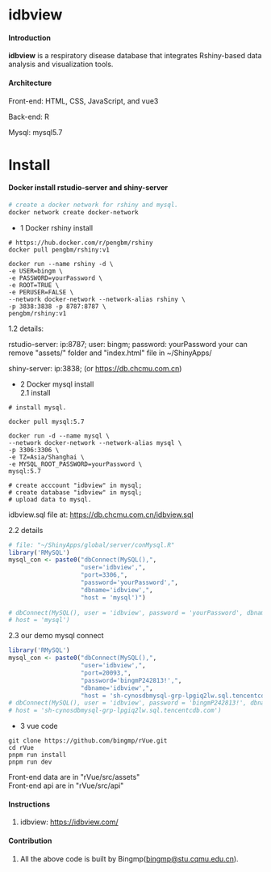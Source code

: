 # idbview

#### Introduction

**idbview** is a respiratory disease database that integrates Rshiny-based data analysis and visualization tools.  

#### Architecture

Front-end: HTML, CSS, JavaScript, and vue3  

Back-end: R  

Mysql: mysql5.7  

# Install

#### Docker install rstudio-server and shiny-server

```sh
# create a docker network for rshiny and mysql.
docker network create docker-network
```
- 1 Docker rshiny install

``` shell
# https://hub.docker.com/r/pengbm/rshiny
docker pull pengbm/rshiny:v1

docker run --name rshiny -d \
-e USER=bingm \
-e PASSWORD=yourPassword \
-e ROOT=TRUE \
-e PERUSER=FALSE \
--network docker-network --network-alias rshiny \
-p 3838:3838 -p 8787:8787 \
pengbm/rshiny:v1
```
1.2 details:  

rstudio-server: ip:8787;  user: bingm;  password: yourPassword
your can remove "assets/" folder and "index.html" file in ~/ShinyApps/

shiny-server: ip:3838; (or https://db.chcmu.com.cn)  


- 2 Docker mysql install  
2.1 install  
``` shell
# install mysql.

docker pull mysql:5.7

docker run -d --name mysql \
--network docker-network --network-alias mysql \
-p 3306:3306 \
-e TZ=Asia/Shanghai \
-e MYSQL_ROOT_PASSWORD=yourPassword \
mysql:5.7

# create acccount "idbview" in mysql;
# create database "idbview" in mysql;
# upload data to mysql.
```
idbview.sql file at: https://db.chcmu.com.cn/idbview.sql

2.2 details  
```r
# file: "~/ShinyApps/global/server/conMysql.R"
library('RMySQL')
mysql_con <- paste0("dbConnect(MySQL(),",
                    "user='idbview',",
                    "port=3306,",
                    "password='yourPassword',",
                    "dbname='idbview',",
                    "host = 'mysql')")
                    
# dbConnect(MySQL(), user = 'idbview', password = 'yourPassword', dbname = 'idbview',
# host = 'mysql')
```                 
2.3 our demo mysql connect  
```r
library('RMySQL')
mysql_con <- paste0("dbConnect(MySQL(),",
                    "user='idbview',",
                    "port=20093,",
                    "password='bingmP242813!',",
                    "dbname='idbview',",
                    "host = 'sh-cynosdbmysql-grp-lpgiq2lw.sql.tencentcdb.com')")
# dbConnect(MySQL(), user = 'idbview', password = 'bingmP242813!', dbname = 'idbview',
# host = 'sh-cynosdbmysql-grp-lpgiq2lw.sql.tencentcdb.com')
```

- 3 vue code

``` shell
git clone https://github.com/bingmp/rVue.git
cd rVue
pnpm run install
pnpm run dev
```
Front-end data are in "rVue/src/assets"  
Front-end api are in "rVue/src/api"

#### Instructions

1.  idbview: <https://idbview.com/>

#### Contribution

1.  All the above code is built by Bingmp(bingmp@stu.cqmu.edu.cn).
